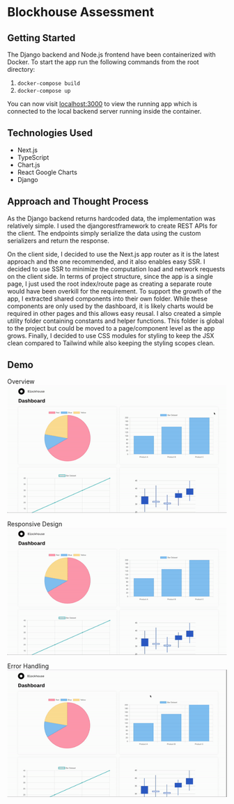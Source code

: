 # Blockhouse Assessment

## Getting Started
The Django backend and Node.js frontend have been containerized with Docker. To start the app run the following commands from the root directory:
1. `docker-compose build`
2. `docker-compose up`

You can now visit [localhost:3000](http:://localhost:3000) to view the running app which is connected to the local backend server running inside the container.

## Technologies Used
- Next.js
- TypeScript
- Chart.js
- React Google Charts
- Django

## Approach and Thought Process
As the Django backend returns hardcoded data, the implementation was relatively simple. I used the djangorestframework to create REST APIs for the client. The endpoints simply serialize the data using the custom serializers and return the response.

On the client side, I decided to use the Next.js app router as it is the latest approach and the one recommended, and it also enables easy SSR. I decided to use SSR to minimize the computation load and network requests on the client side. In terms of project structure, since the app is a single page, I just used the root index/route page as creating a separate route would have been overkill for the requirement. To support the growth of the app, I extracted shared components into their own folder. While these components are only used by the dashboard, it is likely charts would be required in other pages and this allows easy reusal. I also created a simple utility folder containing constants and helper functions. This folder is global to the project but could be moved to a page/component level as the app grows. Finally, I decided to use CSS modules for styling to keep the JSX clean compared to Tailwind while also keeping the styling scopes clean.

## Demo
Overview
![OverviewDemo](media/Overview.gif)

Responsive Design
![ResponsiveDesignDemo](media/ResponsiveDesign.gif)

Error Handling
![ErrorHandlingDemo](media/ErrorHandling.gif)